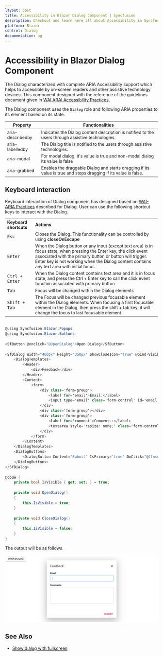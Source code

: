 ```yaml
---
layout: post
title: Accessibility in Blazor Dialog Component | Syncfusion
description: Checkout and learn here all about Accessibility in Syncfusion Blazor Dialog component and much more.
platform: Blazor
control: Dialog
documentation: ug
---
```


# Accessibility in Blazor Dialog Component

The Dialog characterized with complete ARIA Accessibility support which helps to accessible by on-screen readers and other assistive technology devices. This component designed with the reference of the guidelines document given in [WAI ARAI Accessibility Practices](https://www.w3.org/TR/wai-aria-practices-1.1/#dialog_modal).

The Dialog component uses the `Dialog` role and following ARIA properties to its element based on its state.

| **Property** | **Functionalities** |
| --- | --- |
| aria-describedby | Indicates the Dialog content description is notified to the users through assistive technologies. |
| aria-labelledby | The Dialog title is notified to the users through assistive technologies. |
| aria-modal | For modal dialog, it's value is true and non-modal dialog its value is false |
| aria-grabbed | Enables the draggable Dialog and starts dragging if its value is true and stops dragging if its value is false. |

## Keyboard interaction

Keyboard interaction of Dialog component has designed based on [WAI-ARIA Practices](https://www.w3.org/TR/wai-aria-practices-1.1/#dialog_modal) described for Dialog. User can use the following shortcut keys to interact with the Dialog.

<!-- markdownlint-disable MD033 -->
<table>
<tr>
<td>
<b>Keyboard shortcuts</b></td><td>
<b>Actions</b></td></tr>
<tr>
<td>
<kbd>Esc</kbd></td><td>
Closes the Dialog. This functionality can be controlled by using <b>closeOnEscape</b></td></tr>
<tr>
<td>
<kbd>Enter</kbd></td><td>
When the Dialog button or any input (except text area) is in focus state, when
pressing the Enter key, the click event associated with the primary button or button will
trigger. Enter key is not working when the Dialog content contains any text area with
initial focus</td></tr>
<tr>
<td>
<kbd>Ctrl + Enter</kbd></td><td>
When the Dialog content contains text area and it is in focus state, and press the Ctrl + Enter
key to call the click event
function associated with primary button</td></tr>
<tr>
<td>
<kbd>Tab</kbd></td><td>
Focus will be changed within the Dialog elements</td></tr>
<tr>
<td>
<kbd>Shift + Tab</kbd></td><td>
The Focus will be changed previous focusable element within the Dialog elements. When focusing a
first focusable element in the Dialog, then press the shift + tab key, it will change the focus
to last focusable element</td></tr>
</table>

```csharp

@using Syncfusion.Blazor.Popups
@using Syncfusion.Blazor.Buttons

<SfButton @onclick="@OpenDialog">Open Dialog</SfButton>

<SfDialog Width="400px" Height="358px" ShowCloseIcon="true" @bind-Visible="@IsVisible">
    <DialogTemplates>
        <Header>
            <div>Feedback</div>
        </Header>
        <Content>
            <form>
                <div class='form-group'>
                    <label for='email'>Email:</label>
                    <input type='email' class='form-control' id='email'>
                </div>
                <div class='form-group'></div>
                <div class='form-group'>
                    <label for='comment'>Comments:</label>
                    <textarea style='resize: none;' class='form-control' rows='4' id='comment'></textarea>
                </div>
            </form>
        </Content>
    </DialogTemplates>
    <DialogButtons>
        <DialogButton Content="Submit" IsPrimary="true" OnClick="@CloseDialog" />
    </DialogButtons>
</SfDialog>

@code {
    private bool IsVisible { get; set; } = true;

    private void OpenDialog()
    {
        this.IsVisible = true;
    }

    private void CloseDialog()
    {
        this.IsVisible = false;
    }
}

```

The output will be as follows.

![dialog](./images/dialog-accessibility.png)

## See Also

* [Show dialog with fullscreen](./how-to/show-dialog-with-fullscreen)